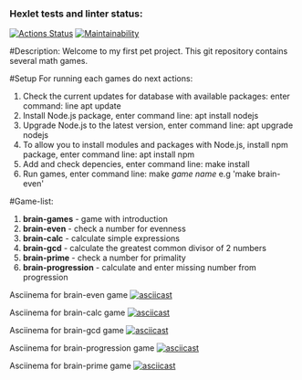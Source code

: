 ### Hexlet tests and linter status:
[![Actions Status](https://github.com/KhikmatullinB/frontend-project-44/actions/workflows/hexlet-check.yml/badge.svg)](https://github.com/KhikmatullinB/frontend-project-44/actions)
[![Maintainability](https://api.codeclimate.com/v1/badges/bcfc3604ca96717b6c86/maintainability)](https://codeclimate.com/github/KhikmatullinB/frontend-project-44/maintainability)

#Description:
Welcome to my first pet project. This git repository contains several math games.

#Setup
For running each games do next actions:
1. Check the current updates for database with available packages: enter command: line apt update
2. Install Node.js package, enter command line: apt install nodejs
3. Upgrade Node.js to the latest version, enter command line: apt upgrade nodejs
4. To allow you to install modules and packages with Node.js, install npm package, enter command line: apt install npm
5. Add and check depencies, enter command line: make install
6. Run games, enter command line: make *game name* e.g 'make brain-even'

#Game-list:
1. **brain-games** - game with introduction
2. **brain-even** - check a number for evenness 
3. **brain-calc** - calculate simple expressions
4. **brain-gcd** - calculate the greatest common divisor of 2 numbers
5. **brain-prime** - check a number for primality
6. **brain-progression** - calculate and enter missing number from progression

Asciinema for brain-even game
[![asciicast](https://asciinema.org/a/631291.svg)](https://asciinema.org/a/631291)

Asciinema for brain-calc game
[![asciicast](https://asciinema.org/a/631370.svg)](https://asciinema.org/a/631370)

Asciinema for brain-gcd game
[![asciicast](https://asciinema.org/a/631376.svg)](https://asciinema.org/a/631376)

Asciinema for brain-progression game
[![asciicast](https://asciinema.org/a/uGjDnNU6qt4NUSRm7h4CNay9E.svg)](https://asciinema.org/a/uGjDnNU6qt4NUSRm7h4CNay9E)

Asciinema for brain-prime game
[![asciicast](https://asciinema.org/a/631537.svg)](https://asciinema.org/a/631537)